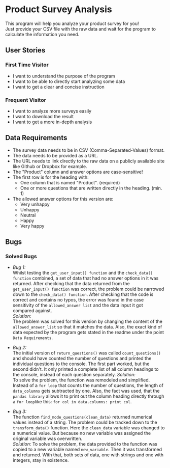 # Product Survey Analysis
This program will help you analyze your product survey for you!  
Just provide your CSV file with the raw data and wait for the program to
calculate the information you need. 

## User Stories
### First Time Visitor
- I want to understand the purpose of the program
- I want to be able to directly start analyzing some data
- I want to get a clear and concise instruction

### Frequent Visitor 
- I want to analyze more surveys easily
- I want to download the result
- I want to get a more in-depth analysis

## Data Requirements
- The survey data needs to be in CSV (Comma-Separated-Values) format.
- The data needs to be provided as a URL.
- The URL needs to link directly to the raw data on a publicly available site like Github or Dropbox for example.
- The "Product" column and answer options are case-sensitive!
- The first row is for the heading with:
    - One column that is named "Product". (required)
    - One or more questions that are written directly in the heading. (min. 1)
- The allowed answer options for this version are:
    - Very unhappy
    - Unhappy
    - Neutral
    - Happy
    - Very happy

## Bugs
### Solved Bugs
- *Bug 1:*  
Whilst testing the `get_user_input() function` and the `check_data() function` combined, a set of data that had no answer options in it was returned. After checking that the data returned from the `get_user_input() function` was correct, the problem could be narrowed down to the `check_data() function`. After checking that the code is correct and contains no typos, the error was found in the case sensitivity of the `allowed_answer list` and the data input it got compared against.  
*Solution:*   
The problem was solved for this version by changing the content of the `allowed_answer_list` so that it matches the data. Also, the exact kind of data expected by the program gets stated in the readme under the point `Data Requirements`.

- *Bug 2:*  
The initial version of `return_questions()` was called `count_questions()` and should have counted the number of questions and printed the individual questions to the console. The first part worked, but the second didn't. It only printed a complete list of all column headings to the console, instead of each question separately.
*Solution:*  
To solve the problem, the function was remodeled and simplified. Instead of a `for loop` that counts the number of questions, the length of `data_columns` gets subtracted by one. Also, the fact was used, that the `pandas library` allows it to print out the column heading directly through a `for loop`like this: `for col in data.columns: print col`. 

- *Bug 3:*  
The function `find_mode_questions(clean_data)` returned numerical values instead of a string. The problem could be tracked down to the `transform_data()` function. Here the `clean_data` variable was changed to a numerical value. But because no new variable was assigned the original variable was overwritten.  
*Solution:*
To solve the problem, the data provided to the function was copied to a new variable named `new_variable`. Then it was transformed and returned. With that, both sets of data, one with strings and one with integers, stay in existence.